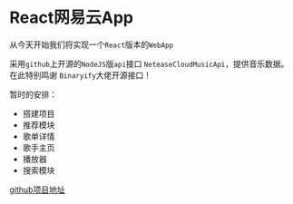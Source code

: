 # React网易云App

从今天开始我们将实现一个`React`版本的`WebApp`

采用`github`上开源的`NodeJS`版`api`接口 `NeteaseCloudMusicApi`，提供音乐数据。在此特别鸣谢 `Binaryify`大佬开源接口！

暂时的安排：
+ 搭建项目
+ 推荐模块
+ 歌单详情
+ 歌手主页
+ 播放器
+ 搜索模块


[github项目地址]()